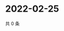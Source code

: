 # 2022-02-25

共 0 条

<!-- BEGIN WEIBO -->
<!-- 最后更新时间 Fri Feb 25 2022 03:00:39 GMT+0800 (China Standard Time) -->

<!-- END WEIBO -->
